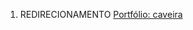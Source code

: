 1.  REDIRECIONAMENTO <a href="Portfólio:_caveira" class="wikilink" title="Portfólio: caveira">Portfólio: caveira</a>
